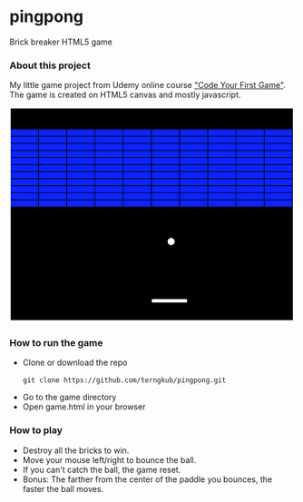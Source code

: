 # pingpong
Brick breaker HTML5 game

### About this project
My little game project from Udemy online course ["Code Your First Game"](https://www.udemy.com/code-your-first-game). The game is created on HTML5 canvas and mostly javascript.

![Brick Breaker](/screenshot/screenshot.png?raw=true)

### How to run the game
* Clone or download the repo
  ```
  git clone https://github.com/terngkub/pingpong.git
  ```
* Go to the game directory
* Open game.html in your browser

### How to play
* Destroy all the bricks to win.
* Move your mouse left/right to bounce the ball.
* If you can't catch the ball, the game reset.
* Bonus: The farther from the center of the paddle you bounces, the faster the ball moves.
